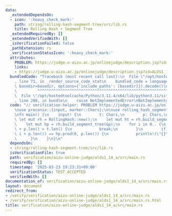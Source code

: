 ```yaml
---
data:
  _extendedDependsOn:
  - icon: ':heavy_check_mark:'
    path: string/rolling-hash-segment-tree/src/lib.rs
    title: Rolling Hash + Segment Tree
  _extendedRequiredBy: []
  _extendedVerifiedWith: []
  _isVerificationFailed: false
  _pathExtension: rs
  _verificationStatusIcon: ':heavy_check_mark:'
  attributes:
    PROBLEM: https://judge.u-aizu.ac.jp/onlinejudge/description.jsp?id=ALDS1_14_A
    links:
    - https://judge.u-aizu.ac.jp/onlinejudge/description.jsp?id=ALDS1_14_A
  bundledCode: "Traceback (most recent call last):\n  File \"/opt/hostedtoolcache/Python/3.11.4/x64/lib/python3.11/site-packages/onlinejudge_verify/documentation/build.py\"\
    , line 71, in _render_source_code_stat\n    bundled_code = language.bundle(stat.path,\
    \ basedir=basedir, options={'include_paths': [basedir]}).decode()\n          \
    \         ^^^^^^^^^^^^^^^^^^^^^^^^^^^^^^^^^^^^^^^^^^^^^^^^^^^^^^^^^^^^^^^^^^^^^^^^^^^^^^^^^\n\
    \  File \"/opt/hostedtoolcache/Python/3.11.4/x64/lib/python3.11/site-packages/onlinejudge_verify/languages/rust.py\"\
    , line 288, in bundle\n    raise NotImplementedError\nNotImplementedError\n"
  code: "// verification-helper: PROBLEM https://judge.u-aizu.ac.jp/onlinejudge/description.jsp?id=ALDS1_14_A\n\
    \nuse proconio::{input, marker::Chars};\n\nuse rolling_hash_segment_tree::RollingHash;\n\
    \nfn main() {\n    input! {\n        t: Chars,\n        p: Chars,\n    }\n   \
    \ let mut rh = RollingHash::new();\n    let mut ht = rh.build_segment_tree(&t);\n\
    \    let mut hp = rh.build_segment_tree(&p);\n    for i in 0.. {\n        if i\
    \ + p.len() > t.len() {\n            break;\n        }\n        if ht.prod(i,\
    \ i + p.len()) == hp.prod(0, p.len()) {\n            println!(\"{}\", i);\n  \
    \      }\n    }\n}\n"
  dependsOn:
  - string/rolling-hash-segment-tree/src/lib.rs
  isVerificationFile: true
  path: verification/aizu-online-judge/alds1_14_a/src/main.rs
  requiredBy: []
  timestamp: '2025-03-23 19:23:31+09:00'
  verificationStatus: TEST_ACCEPTED
  verifiedWith: []
documentation_of: verification/aizu-online-judge/alds1_14_a/src/main.rs
layout: document
redirect_from:
- /verify/verification/aizu-online-judge/alds1_14_a/src/main.rs
- /verify/verification/aizu-online-judge/alds1_14_a/src/main.rs.html
title: verification/aizu-online-judge/alds1_14_a/src/main.rs
---
```

